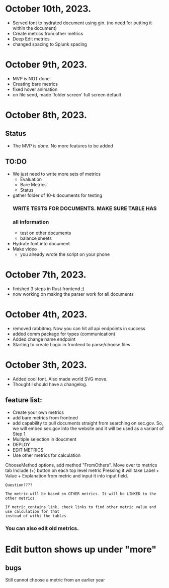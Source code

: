 # October 10th, 2023.
- Served font to hydrated document using gin. (no need for putting it within the document)
- Create metrics from other metrics
- Deep Edit metrics
- changed spacing to Splunk spacing

# October 9th, 2023.
- MVP is NOT done.
- Creating bare metrics
- fixed hover animation
- on file send, made 'folder screen' full screen default

# October 8th, 2023.
## Status 
- The MVP is *done*. No more features to be added
## TO:DO
- We just need to write more sets of metrics
    - Evaluation
    - Bare Metrics
    - Status
- gather folder of 10-k documents for testing
    ### WRITE TESTS FOR DOCUMENTS. MAKE SURE TABLE HAS
    ### all information
    - test on other documents
    - balance sheets
- Hydrate font into document
- Make video
    - you already wrote the script on your phone

# October 7th, 2023.
- finished 3 steps in Rust frontend ;)
- now working on making the parser work for all documents

# October 4th, 2023.
- removed rabbitmq. Now you can hit all api endpoints in success
- added comm package for types (communication)
- Added change name endpoint
- Starting to create Logic in frontend to parse/choose files


# October 3th, 2023.
- Added cool font. Also made world SVG move.
- Thought I should have a changelog.


## feature list:

- Create your own metrics
- add bare metrics from frontned
- add capability to pull documents straight from
    searching on sec.gov. So, we will embed sec.gov
    into the website and it will be used as a variant
    of Step 1.
- Multiple selection in doucment
- DEPLOY
- EDIT METRICS
- Use other metrics for calculation

 ChooseMethod options, 
    add method "FromOthers".
    Move over to metrics tab
    Include (+) button on each top level metric
    Pressing it will take Label + Value + Explanation from metric
    and input it into input field.

    Question????
    
    The metric will be based on OTHER metrics. It will be LINKED to the other metrics

    If metric contains link, check links to find other metric value and use calculation for that
    instead of withi the tables

### You can also edit old metrics.
# Edit button shows up under "more"

## bugs
Still cannot choose a metric from an earlier year
